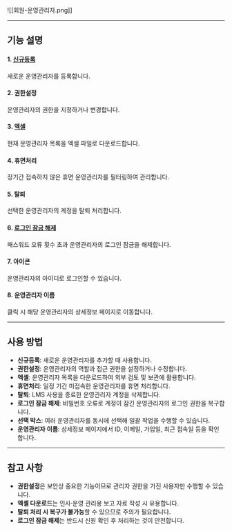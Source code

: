 ![[회원-운영관리자.png]]

---
## 기능 설명

#### 1. [신규등록](운영관리자-신규등록.md)  
새로운 운영관리자를 등록합니다.

#### 2. 권한설정  
운영관리자의 권한을 지정하거나 변경합니다.

#### 3. [엑셀](엑셀.md)  
현재 운영관리자 목록을 엑셀 파일로 다운로드합니다.

#### 4. 휴면처리  
장기간 접속하지 않은 휴면 운영관리자를 필터링하여 관리합니다.

#### 5. 탈퇴  
선택한 운영관리자의 계정을 탈퇴 처리합니다.

#### 6. [로그인 잠금 해제](로그인잠금해제.md)  
패스워드 오류 횟수 초과 운영관리자의 로그인 잠금을 해제합니다.

#### 7. 아이콘  
운영관리자의 아이디로 로그인할 수 있습니다.

#### 8. 운영관리자 이름  
클릭 시 해당 운영관리자의 상세정보 페이지로 이동합니다.

---

## 사용 방법
- **신규등록**: 새로운 운영관리자를 추가할 때 사용합니다.  
- **권한설정**: 운영관리자의 역할과 접근 권한을 설정하거나 수정합니다.  
- **엑셀**: 운영관리자 목록을 다운로드하여 외부 검토 및 보관에 활용합니다.  
- **휴면처리**: 일정 기간 미접속한 운영관리자를 휴면 처리합니다.  
- **탈퇴**: LMS 사용을 종료한 운영관리자 계정을 삭제합니다.  
- **로그인 잠금 해제**: 비밀번호 오류로 계정이 잠긴 운영관리자의 로그인 권한을 복구합니다.  
- **선택 박스**: 여러 운영관리자를 동시에 선택해 일괄 작업을 수행할 수 있습니다.  
- **운영관리자 이름**: 상세정보 페이지에서 ID, 이메일, 가입일, 최근 접속일 등을 확인합니다.  

---

## 참고 사항
- **권한설정**은 보안상 중요한 기능이므로 관리자 권한을 가진 사용자만 수행할 수 있습니다.  
- **엑셀 다운로드**는 인사·운영 관리용 보고 자료 작성 시 유용합니다.  
- **탈퇴 처리 시 복구가 불가능**할 수 있으므로 주의가 필요합니다.  
- **로그인 잠금 해제**는 반드시 신원 확인 후 처리하는 것이 안전합니다.  
